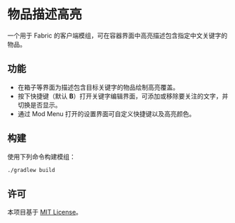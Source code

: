 # 物品描述高亮

一个用于 Fabric 的客户端模组，可在容器界面中高亮描述包含指定中文关键字的物品。

## 功能

- 在箱子等界面为描述包含目标关键字的物品绘制高亮覆盖。
- 按下快捷键（默认 **B**）打开关键字编辑界面，可添加或移除要关注的文字，并切换是否显示。
- 通过 Mod Menu 打开的设置界面可自定义快捷键以及高亮颜色。

## 构建

使用下列命令构建模组：

```bash
./gradlew build
```

## 许可

本项目基于 [MIT License](LICENSE)。
